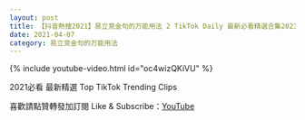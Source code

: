 ```yaml
---
layout: post
title: 【抖音熱搜2021】易立竞金句的万能用法 2 TikTok Daily 最新必看精選合集2021 04 07
date: 2021-04-07
category: 易立竞金句的万能用法
---
```


{% include youtube-video.html id="oc4wizQKiVU" %}

2021必看 最新精選 Top TikTok Trending Clips

喜歡請點贊轉發加訂閱 Like & Subscribe：[YouTube](https://www.youtube.com/channel/UCAoR7VcanIPd04uEq_GIylA/videos)

